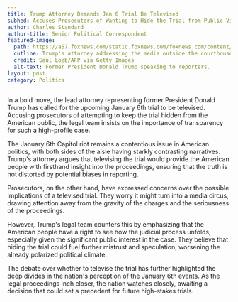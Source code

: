 ```yaml
---
title: Trump Attorney Demands Jan 6 Trial Be Televised
subhed: Accuses Prosecutors of Wanting to Hide the Trial from Public View
author: Charles Standard
author-title: Senior Political Correspondent
featured-image: 
  path: https://a57.foxnews.com/static.foxnews.com/foxnews.com/content/uploads/2022/12/640/320/TRUMP-2.jpg?ve=1&tl=1
  cutline: Trump's attorney addressing the media outside the courthouse, pushing for a televised Jan 6 trial.
  credit: Saul Loeb/AFP via Getty Images
  alt-text: Former President Donald Trump speaking to reporters.
layout: post
category: Politics
---
```


In a bold move, the lead attorney representing former President Donald Trump has called for the upcoming January 6th trial to be televised. Accusing prosecutors of attempting to keep the trial hidden from the American public, the legal team insists on the importance of transparency for such a high-profile case.

The January 6th Capitol riot remains a contentious issue in American politics, with both sides of the aisle having starkly contrasting narratives. Trump's attorney argues that televising the trial would provide the American people with firsthand insight into the proceedings, ensuring that the truth is not distorted by potential biases in reporting.

Prosecutors, on the other hand, have expressed concerns over the possible implications of a televised trial. They worry it might turn into a media circus, drawing attention away from the gravity of the charges and the seriousness of the proceedings.

However, Trump's legal team counters this by emphasizing that the American people have a right to see how the judicial process unfolds, especially given the significant public interest in the case. They believe that hiding the trial could fuel further mistrust and speculation, worsening the already polarized political climate.

The debate over whether to televise the trial has further highlighted the deep divides in the nation's perception of the January 6th events. As the legal proceedings inch closer, the nation watches closely, awaiting a decision that could set a precedent for future high-stakes trials.

